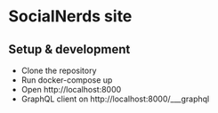 # SocialNerds site

## Setup & development

- Clone the repository
- Run docker-compose up
- Open http://localhost:8000
- GraphQL client on http://localhost:8000/___graphql
